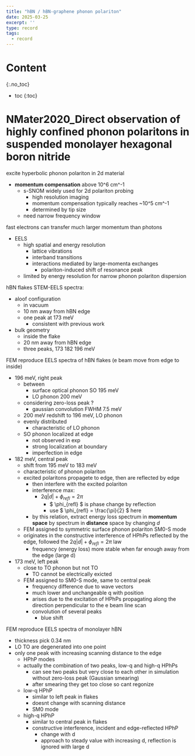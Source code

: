 ```yaml
---
title: "hBN / hBN-graphene phonon polariton"
date: 2025-03-25
excerpt: ''
type: record
tags:
  - record
---
```


Content
=====
{:.no_toc}

* toc
{:toc}

NMater2020_Direct observation of highly confined phonon polaritons in suspended monolayer hexagonal boron nitride
======

excite hyperbolic phonon polariton in 2d material
- **momentum compensation** above 10^6 cm^-1
  - s-SNOM widely used for 2d polariton probing
    - high resolution imaging
    - momentum compensation typically reaches ~10^5 cm^-1
    - determined by tip size
  - need narrow frequency window

fast electrons can transfer much larger momentum than photons
- EELS
  - high spatial and energy resolution
    - lattice vibrations
    - interband transitions
    - interactions mediated by large-momenta exchanges
      - polariton-induced shift of resonance peak
  - limited by energy resolution for narrow phonon polariton dispersion

hBN flakes STEM-EELS spectra:
- aloof configuration
  - in vacuum
  - 10 nm away from hBN edge
  - one peak at 173 meV
    - consistent with previous work
- bulk geometry
  - inside the flake
  - 20 nm away from hBN edge
  - three peaks, 173 182 196 meV

FEM reproduce EELS spectra of hBN flakes (e beam move from edge to inside)
- 196 meV, right peak
  - between
    - surface optical phonon SO 195 meV
    - LO phonon 200 meV
  - considering zero-loss peak ?
    - gaussian convolution FWHM 7.5 meV
  - 200 meV redshift to 196 meV, LO phonon
  - evenly distributed
    - characteristic of LO phonon
  - SO phonon localized at edge
    - not observed in exp
    - strong localization at boundary
    - imperfection in edge
- 182 meV, central peak
  - shift from 195 meV to 183 meV
  - characteristic of phonon polariton
  - excited polaritons propagete to edge, then are reflected by edge
    - then interfere with the excited polariton
    - interference max:
      - $2q\vert d \vert + \phi_{refl} = 2\pi$
        - $ \phi_{refl} $ is phase change by reflection
        - use $ \phi_{refl} = \frac{\pi}{2} $ here
    - by this relation, extract energy loss spectrum in **momentum space** by spectrum in **distance** space by changing $d$
  - FEM assigned to symmetric surface phonon polariton SM0-S mode
  - originates in the constructive interference of HPhPs reflected by the edge, followed the $2q \vert d \vert + \phi_{refl} = 2\pi$ law
    - frequency (energy loss) more stable when far enough away from the edge (large d)
- 173 meV, left peak
  - close to TO phonon but not TO
    - TO cannot be electrically exicted
  - FEM assigned to SM0-S mode, same to central peak
    - frequency difference due to wave vectors
    - much lower and unchangeable q with position
    - arises due to the excitation of HPhPs propagating along the direction perpendicular to the e beam line scan
    - convolution of several peaks
      - blue shift

FEM reproduce EELS spectra of monolayer hBN
- thickness pick 0.34 nm
- LO TO are degenerated into one point
- only one peak with increasing scanning distance to the edge
  - HPhP modes
  - actually the combination of two peaks, low-q and high-q HPhPs
    - can see two peaks but very close to each other in simulation without zero-loss peak (Gaussian smearing)
    - after smearing they get too close so cant regonize
  - low-q HPhP
    - similar to left peak in flakes
    - doesnt change with scanning distance
    - SM0 mode
  - high-q HPhP
    - similar to central peak in flakes
    - constructive interference, incident and edge-reflected HPhP
      - change with d
      - approach to steady value with increasing d, reflection is ignored with large d